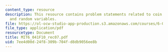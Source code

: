```yaml
---
content_type: resource
description: This resource contains problem statements related to coin probability
  and random variables.
file: https://ol-ocw-studio-app-production.s3.amazonaws.com/courses/6-041-probabilistic-systems-analysis-and-applied-probability-fall-2010/7ee4d00d24f8309b704fd8db9056ee8b_MIT6_041F10_rec07.pdf
file_type: application/pdf
resourcetype: Document
title: MIT6_041F10_rec07.pdf
uid: 7ee4d00d-24f8-309b-704f-d8db9056ee8b
---
```

